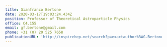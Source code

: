 ```yaml
---
title: Gianfranco Bertone
date: 2020-03-17T19:03:24.434Z
position: Professor of Theoretical Astroparticle Physics
office: C4.155
email: gf.bertone@gmail.com
phone: +31 (0) 20 525 7658
publicationURL: 'http://inspirehep.net/search?p=exactauthor%3AG.Bertone.1+'
---
```

